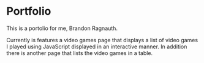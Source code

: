 # Portfolio

This is a portolio for me, Brandon Ragnauth.

Currently is features a video games page that displays a list of video games I played using JavaScript displayed in an interactive manner. In addition there is another page that lists the video games in a table.
